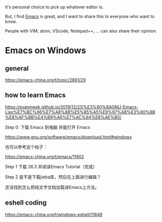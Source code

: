 It's personal choice to pick up whatever editor is.

But, I find [Emacs](https://emacs.org/) is great, and I want to share this to everyone who want to know.


People with VIM, atom, VScode, Notepad++, ... can also share their opinion.



# Emacs on Windows
## general
https://emacs-china.org/t/topic/2861/29


## how to learn Emacs
https://evanmeek.github.io/2019/12/21/%E3%80%8AGNU-Emacs-Lisp%E7%BC%96%E7%A8%8B%E5%85%A5%E9%97%A8%E3%80%8B%E8%AF%BB%E4%B9%A6%E7%AC%94%E8%AE%B0/


Step 0: 下载 Emacs 到电脑 并能打开 Emacs

https://www.gnu.org/software/emacs/download.html#windows

也可以参考这个帖子：

https://emacs-china.org/t/emacs/11902


Step 1 下载 26.3 并阅读Emacs Tutorial（完成）

Step 2 是不是下载jieba库，然后在上面进行编辑？

还没找到怎么把纯文字文档加载进Emacs上方法。







## eshell coding
https://emacs-china.org/t/windows-eshell/11849

